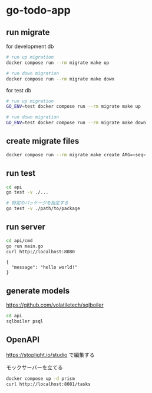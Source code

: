 # go-todo-app

## run migrate
for development db

```sh
# run up migration
docker compose run --rm migrate make up

# run down migration
docker compose run --rm migrate make down
```

for test db

```sh
# run up migration
GO_ENV=test docker compose run --rm migrate make up

# run down migration
GO_ENV=test docker compose run --rm migrate make down
```


## create migrate files
```sh
docker compose run --rm migrate make create ARG=<seq>
```

## run test
```sh
cd api
go test -v ./...

# 特定のパッケージを指定する
go test -v ./path/to/package
```

## run server
```sh
cd api/cmd
go run main.go
curl http://localhost:8080
```

```
{
  "message": "hello world!"
}
```

## generate models
https://github.com/volatiletech/sqlboiler

```sh
cd api
sqlboiler psql
```

## OpenAPI
https://stoplight.io/studio で編集する

モックサーバーを立てる
```sh
docker compose up -d prism
curl http://localhost:8081/tasks
```
